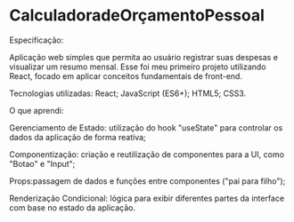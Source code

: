 # CalculadoradeOrçamentoPessoal

Especificação:

Aplicação web simples que permita ao usuário registrar suas despesas e visualizar um resumo mensal. Esse foi meu primeiro projeto utilizando React, focado em aplicar conceitos fundamentais de front-end.



Tecnologias utilizadas:
React;
JavaScript (ES6+);
HTML5;
CSS3.




O que aprendi:

Gerenciamento de Estado: utilização do hook "useState" para controlar os dados da aplicação de forma reativa;

Componentização: criação e reutilização de componentes para a UI, como "Botao" e "Input";

Props:passagem de dados e funções entre componentes ("pai para filho");

Renderização Condicional: lógica para exibir diferentes partes da interface com base no estado da aplicação.
